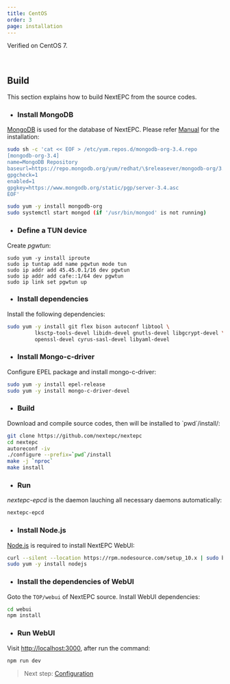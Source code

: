 ```yaml
---
title: CentOS
order: 3
page: installation
---
```


Verified on CentOS 7.

<br/>

## Build

This section explains how to build NextEPC from the source codes.


* ### Install MongoDB
[MongoDB](https://www.mongodb.com) is used for the database of NextEPC.
Please refer [Manual](https://docs.mongodb.com/manual/installation/) for the installation:
```bash
sudo sh -c 'cat << EOF > /etc/yum.repos.d/mongodb-org-3.4.repo
[mongodb-org-3.4]
name=MongoDB Repository
baseurl=https://repo.mongodb.org/yum/redhat/\$releasever/mongodb-org/3.4/x86_64/
gpgcheck=1
enabled=1
gpgkey=https://www.mongodb.org/static/pgp/server-3.4.asc
EOF'

sudo yum -y install mongodb-org
sudo systemctl start mongod (if '/usr/bin/mongod' is not running)
```

* ### Define a TUN device
Create *pgwtun*:
```
sudo yum -y install iproute
sudo ip tuntap add name pgwtun mode tun
sudo ip addr add 45.45.0.1/16 dev pgwtun
sudo ip addr add cafe::1/64 dev pgwtun
sudo ip link set pgwtun up
```

* ### Install dependencies
Install the following dependencies:
```bash
sudo yum -y install git flex bison autoconf libtool \
         lksctp-tools-devel libidn-devel gnutls-devel libgcrypt-devel \
         openssl-devel cyrus-sasl-devel libyaml-devel
```

* ### Install Mongo-c-driver
Configure EPEL package and install mongo-c-driver:
```bash
sudo yum -y install epel-release
sudo yum -y install mongo-c-driver-devel
```

* ### Build
Download and compile source codes, then will be installed to \`pwd\`/install/:
```bash
git clone https://github.com/nextepc/nextepc
cd nextepc
autoreconf -iv
./configure --prefix=`pwd`/install
make -j `nproc`
make install
```

* ### Run
*nextepc-epcd* is the daemon lauching all necessary daemons automatically:
```bash
nextepc-epcd
```

* ### Install Node.js
[Node.js](https://nodejs.org) is required to install NextEPC WebUI:
```bash
curl --silent --location https://rpm.nodesource.com/setup_10.x | sudo bash -
sudo yum -y install nodejs
```

* ### Install the dependencies of WebUI
Goto the `TOP/webui` of NextEPC source. Install WebUI dependencies:
```bash
cd webui
npm install
```

* ### Run WebUI
Visit [http://localhost:3000](http://localhost:3000), after run the command:
```bash
npm run dev
```

> Next step: [Configuration](/configuration)
